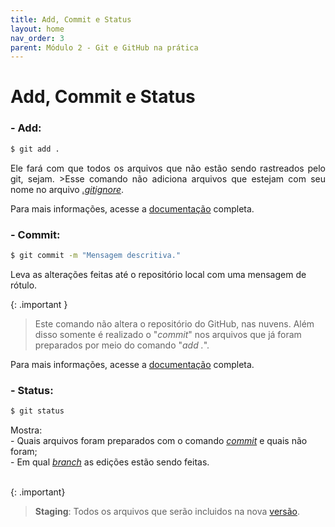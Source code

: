 ```yaml
---
title: Add, Commit e Status
layout: home
nav_order: 3
parent: Módulo 2 - Git e GitHub na prática
---
```


<h1>Add, Commit e Status</h1>

<h3 id = "add">- Add:</h3>

```bash
$ git add .
```

<p align = "justify">
Ele fará com que todos os arquivos que não estão sendo rastreados pelo git, sejam.
>Esse comando não adiciona arquivos que estejam com seu nome no arquivo <a href = "https://docs.github.com/pt/get-started/getting-started-with-git/ignoring-files"><i>.gitignore</i></a>.

Para mais informações, acesse a <a href = "https://docs.github.com/pt/repositories/working-with-files/managing-files/adding-a-file-to-a-repository">documentação</a> completa.
</p>


<h3 id = "commit">- Commit:</h3>

```bash
$ git commit -m "Mensagem descritiva."
```
<p>
Leva as alterações feitas até o repositório local com uma mensagem de rótulo.
</p>

{: .important }
>Este comando não altera o repositório do GitHub, nas nuvens. Além disso somente é realizado o "<i>commit</i>" nos arquivos que já foram preparados por meio do comando "<i>add .</i>".

<p align = "justify">
Para mais informações, acesse a <a href = "https://docs.github.com/pt/pull-requests/committing-changes-to-your-project/creating-and-editing-commits/about-commits">documentação</a> completa.
</p>


<h3 id = "status">- Status:</h3>

``` bash
$ git status
```
<p>
Mostra:
<br>- Quais arquivos foram preparados com o comando <a href = "#commit"><i>commit</i></a> e quais não foram;
<br>- Em qual <a href = "https://wmpjrufg.github.io/GIT0001/002-2.html#branch"><i>branch</i></a> as edições estão sendo feitas.
<br><br>
</p>

{: .important}
><strong>Staging</strong>: Todos os arquivos que serão incluidos na nova <a href = "https://wmpjrufg.github.io/GIT0001/001-0.html
">versão</a>.